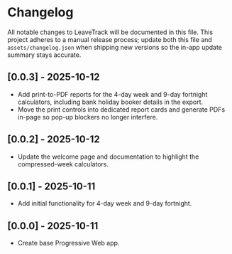 # Changelog

All notable changes to LeaveTrack will be documented in this file. This project adheres to a manual release process; update both this file and `assets/changelog.json` when shipping new versions so the in-app update summary stays accurate.

## [0.0.3] - 2025-10-12
- Add print-to-PDF reports for the 4-day week and 9-day fortnight calculators, including bank holiday booker details in the export.
- Move the print controls into dedicated report cards and generate PDFs in-page so pop-up blockers no longer interfere.

## [0.0.2] - 2025-10-12
- Update the welcome page and documentation to highlight the compressed-week calculators.

## [0.0.1] - 2025-10-11
- Add initial functionality for 4-day week and 9-day fortnight.

## [0.0.0] - 2025-10-11
- Create base Progressive Web app.

